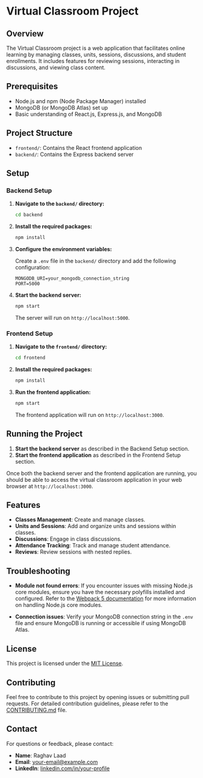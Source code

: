 # Virtual Classroom Project

## Overview

The Virtual Classroom project is a web application that facilitates online learning by managing classes, units, sessions, discussions, and student enrollments. It includes features for reviewing sessions, interacting in discussions, and viewing class content.

## Prerequisites

- Node.js and npm (Node Package Manager) installed
- MongoDB (or MongoDB Atlas) set up
- Basic understanding of React.js, Express.js, and MongoDB

## Project Structure

- `frontend/`: Contains the React frontend application
- `backend/`: Contains the Express backend server

## Setup

### Backend Setup

1. **Navigate to the `backend/` directory:**

    ```bash
    cd backend
    ```

2. **Install the required packages:**

    ```bash
    npm install
    ```

3. **Configure the environment variables:**

    Create a `.env` file in the `backend/` directory and add the following configuration:

    ```env
    MONGODB_URI=your_mongodb_connection_string
    PORT=5000
    ```

4. **Start the backend server:**

    ```bash
    npm start
    ```

    The server will run on `http://localhost:5000`.

### Frontend Setup

1. **Navigate to the `frontend/` directory:**

    ```bash
    cd frontend
    ```

2. **Install the required packages:**

    ```bash
    npm install
    ```

3. **Run the frontend application:**

    ```bash
    npm start
    ```

    The frontend application will run on `http://localhost:3000`.

## Running the Project

1. **Start the backend server** as described in the Backend Setup section.
2. **Start the frontend application** as described in the Frontend Setup section.

Once both the backend server and the frontend application are running, you should be able to access the virtual classroom application in your web browser at `http://localhost:3000`.

## Features

- **Classes Management**: Create and manage classes.
- **Units and Sessions**: Add and organize units and sessions within classes.
- **Discussions**: Engage in class discussions.
- **Attendance Tracking**: Track and manage student attendance.
- **Reviews**: Review sessions with nested replies.

## Troubleshooting

- **Module not found errors**: If you encounter issues with missing Node.js core modules, ensure you have the necessary polyfills installed and configured. Refer to the [Webpack 5 documentation](https://webpack.js.org/) for more information on handling Node.js core modules.

- **Connection issues**: Verify your MongoDB connection string in the `.env` file and ensure MongoDB is running or accessible if using MongoDB Atlas.

## License

This project is licensed under the [MIT License](LICENSE).

## Contributing

Feel free to contribute to this project by opening issues or submitting pull requests. For detailed contribution guidelines, please refer to the [CONTRIBUTING.md](CONTRIBUTING.md) file.

## Contact

For questions or feedback, please contact:

- **Name**: Raghav Laad
- **Email**: [your-email@example.com](mailto:your-email@example.com)
- **LinkedIn**: [linkedin.com/in/your-profile](https://linkedin.com/in/your-profile)

